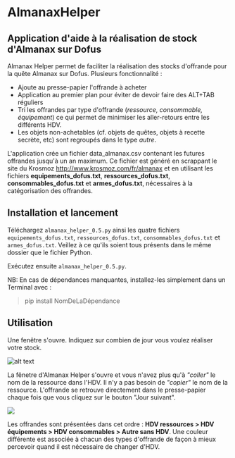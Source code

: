 # AlmanaxHelper
## Application d'aide à la réalisation de stock d'Almanax sur Dofus

Almanax Helper permet de faciliter la réalisation des stocks d'offrande pour la quête Almanax sur Dofus. Plusieurs fonctionnalité :

- Ajoute au presse-papier l'offrande à acheter
- Application au premier plan pour éviter de devoir faire des ALT+TAB réguliers
- Tri les offrandes par type d'offrande (*ressource, consommable, équipement*) ce qui permet de minimiser les aller-retours entre les différents HDV.
- Les objets non-achetables (cf. objets de quêtes, objets à recette secrète, etc) sont regroupés dans le type *autre*.

L'application crée un fichier data_almanax.csv contenant les futures offrandes jusqu'à un an maximum. Ce fichier est généré en scrappant le site du Krosmoz http://www.krosmoz.com/fr/almanax et en utilisant les fichiers **equipements_dofus.txt**, **ressources_dofus.txt**, **consommables_dofus.txt** et **armes_dofus.txt**, nécessaires à la catégorisation des offrandes.

## Installation et lancement
Téléchargez `almanax_helper_0.5.py` ainsi les quatre fichiers `equipements_dofus.txt`, `ressources_dofus.txt`, `consommables_dofus.txt` et `armes_dofus.txt`. Veillez à ce qu'ils soient tous présents dans le même dossier que le fichier Python. 

Exécutez ensuite `almanax_helper_0.5.py`.

NB: En cas de dépendances manquantes, installez-les simplement dans un Terminal avec :
> pip install NomDeLaDépendance 

## Utilisation
Une fenêtre s'ouvre. Indiquez sur combien de jour vous voulez réaliser votre stock. 

![alt text](https://i.imgur.com/ej0vkTD.png)

La fênetre d'Almanax Helper s'ouvre et vous n'avez plus qu'à *"coller"* le nom de la ressource dans l'HDV. Il n'y a pas besoin de *"copier"* le nom de la ressource. L'offrande se retrouve directement dans le presse-papier chaque fois que vous cliquez sur le bouton "Jour suivant".

![](https://i.imgur.com/OhvhTvS.png)

Les offrandes sont présentées dans cet ordre : **HDV ressources > HDV équipements > HDV consommables > Autre sans HDV**. Une couleur différente est associée à chacun des types d'offrande de façon à mieux percevoir quand il est nécessaire de changer d'HDV. 
